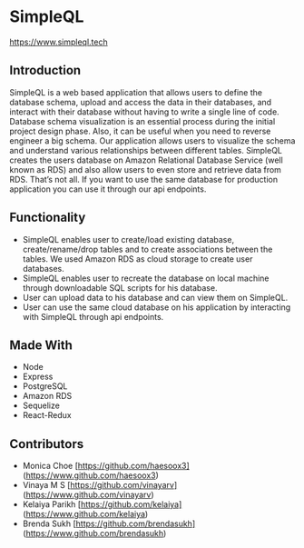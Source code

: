 # SimpleQL 
https://www.simpleql.tech

## Introduction
SimpleQL is a web based application that allows users to define the database schema, upload and access the data in their databases, and interact with their database without having to write a single line of code. Database schema visualization is an essential process during the initial project design phase. Also, it can be useful when you need to reverse engineer a big schema. Our application allows users to visualize the schema and understand various relationships between different tables. SimpleQL creates the users database on Amazon Relational Database Service (well known as RDS) and also allow users to even store and retrieve data from RDS. That’s not all. If you want to use the same database for production application you can use it through our api endpoints.

## Functionality
* SimpleQL enables user to create/load existing database, create/rename/drop tables and to create associations between the tables. We used Amazon RDS as cloud storage to create user databases.
* SimpleQL enables user to recreate the database on local machine through downloadable SQL scripts for his database.
* User can upload data to his database and can view them on SimpleQL.
* User can use the same cloud database on his application by interacting with SimpleQL through api endpoints.

## Made With 
* Node
* Express
* PostgreSQL
* Amazon RDS
* Sequelize
* React-Redux

## Contributors
* Monica Choe [https://github.com/haesoox3] (https://www.github.com/haesoox3) 
* Vinaya M S [https://github.com/vinayarv] (https://www.github.com/vinayarv)
* Kelaiya Parikh [https://github.com/kelaiya] (https://www.github.com/kelaiya)
* Brenda Sukh [https://github.com/brendasukh] (https://www.github.com/brendasukh)
